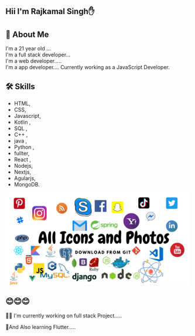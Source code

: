 
## Hii I'm Rajkamal Singh✋


## 🚀 About Me
I'm a 21 year old ...     
I'm a full stack developer...                    
I'm a web developer.....           
I'm a app developer....
Currently working as a JavaScript Developer.

## 🛠 Skills
- HTML, 
- CSS,
- Javascript,
- Kotlin ,
- SQL ,
- C++ ,
- java , 
- Python ,
- fullter,
- React ,
- Nodejs,
- Nextjs,
- Agularjs,
- MongoDB.


![Logo](https://raw.githubusercontent.com/bablubambal/bablubambal/main/All%20Icons%20and%20Photos.png)



## 😊😊😊
👩‍💻 I'm currently working on full stack Project.....

🧠And Also  learning Flutter.....




